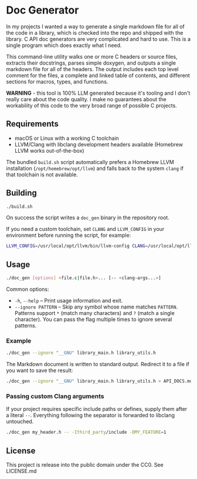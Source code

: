 # Doc Generator

In my projects I wanted a way to generate a single markdown file for all of
the code in a library, which is checked into the repo and shipped with the
library. C API doc generators are very complicated and hard to use. This is
a single program which does exactly what I need.

This command-line utility walks one or more C headers or source files, extracts
their docstrings, parses simple doxygen, and outputs a single markdown file
for all of the headers. The output includes each top level comment for the files,
a complete and linked table of contents, and different sections for macros, types,
and functions.

**WARNING** - this tool is 100% LLM generated because it's tooling and I don't really
care about the code quality. I make no guarantees about the workability of this
code to the very broad range of possible C projects.

## Requirements

- macOS or Linux with a working C toolchain
- LLVM/Clang with libclang development headers available (Homebrew LLVM works out-of-the-box)

The bundled `build.sh` script automatically prefers a Homebrew LLVM installation 
(`/opt/homebrew/opt/llvm`) and falls back to the system `clang` if that toolchain 
is not available.

## Building

```sh
./build.sh
```

On success the script writes a `doc_gen` binary in the repository root.

If you need a custom toolchain, set `CLANG` and `LLVM_CONFIG` in your environment before running the script, for example:

```sh
LLVM_CONFIG=/usr/local/opt/llvm/bin/llvm-config CLANG=/usr/local/opt/llvm/bin/clang ./build.sh
```

## Usage

```sh
./doc_gen [options] <file.c|file.h>... [-- <clang-args...>]
```

Common options:

- `-h`, `--help` – Print usage information and exit.
- `--ignore PATTERN` – Skip any symbol whose name matches `PATTERN`. Patterns support `*` (match many characters) and `?` (match a single character). You can pass the flag multiple times to ignore several patterns.

### Example

```sh
./doc_gen --ignore "__GNU" library_main.h library_utils.h
```

The Markdown document is written to standard output. Redirect it to a file if you want to save the result:

```sh
./doc_gen --ignore "__GNU" library_main.h library_utils.h > API_DOCS.md
```

### Passing custom Clang arguments

If your project requires specific include paths or defines, supply them after a literal `--`. Everything following the separator is forwarded to libclang untouched.

```sh
./doc_gen my_header.h -- -Ithird_party/include -DMY_FEATURE=1
```

## License

This project is release into the public domain under the CC0. See LICENSE.md
